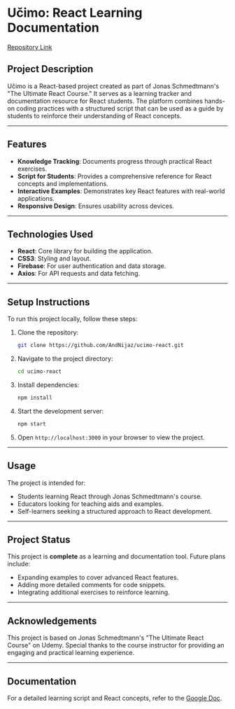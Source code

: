 # Učimo: React Learning Documentation

[Repository Link](https://github.com/AndNijaz/ucimo-react)

## Project Description
Učimo is a React-based project created as part of Jonas Schmedtmann's "The Ultimate React Course." It serves as a learning tracker and documentation resource for React students. The platform combines hands-on coding practices with a structured script that can be used as a guide by students to reinforce their understanding of React concepts.

---

## Features
- **Knowledge Tracking**: Documents progress through practical React exercises.
- **Script for Students**: Provides a comprehensive reference for React concepts and implementations.
- **Interactive Examples**: Demonstrates key React features with real-world applications.
- **Responsive Design**: Ensures usability across devices.

---

## Technologies Used
- **React**: Core library for building the application.
- **CSS3**: Styling and layout.
- **Firebase**: For user authentication and data storage.
- **Axios**: For API requests and data fetching.

---

## Setup Instructions
To run this project locally, follow these steps:

1. Clone the repository:

   ```bash
   git clone https://github.com/AndNijaz/ucimo-react.git
   ```

2. Navigate to the project directory:

   ```bash
   cd ucimo-react
   ```

3. Install dependencies:

   ```bash
   npm install
   ```

4. Start the development server:

   ```bash
   npm start
   ```

5. Open `http://localhost:3000` in your browser to view the project.

---

## Usage
The project is intended for:
- Students learning React through Jonas Schmedtmann's course.
- Educators looking for teaching aids and examples.
- Self-learners seeking a structured approach to React development.

---

## Project Status
This project is **complete** as a learning and documentation tool. Future plans include:
- Expanding examples to cover advanced React features.
- Adding more detailed comments for code snippets.
- Integrating additional exercises to reinforce learning.

---

## Acknowledgements
This project is based on Jonas Schmedtmann's "The Ultimate React Course" on Udemy. Special thanks to the course instructor for providing an engaging and practical learning experience.

---

## Documentation
For a detailed learning script and React concepts, refer to the [Google Doc](https://docs.google.com/document/d/1F39-cx5qGlBc9CyFxpE1Qtyr_9fPFEhyQpb97lLaTVU/edit?usp=sharing).
